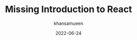 ---
author: khansamueen
date: 2022-06-24
draft: true
permalink: false
publisher: thepracticaldev
tags:
  - react
target_url: https://dev.to/khansa/missing-introduction-to-react-2ddo
title: Missing Introduction to React
---